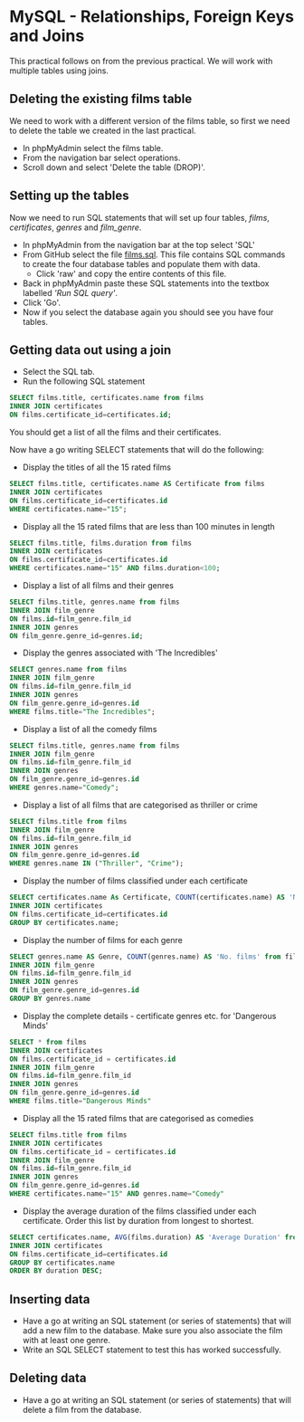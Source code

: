 # MySQL - Relationships, Foreign Keys and Joins
This practical follows on from the previous practical. We will work with multiple tables using joins.

## Deleting the existing films table
We need to work with a different version of the films table, so first we need to delete the table we created in the last practical.
* In phpMyAdmin select the films table.
* From the navigation bar select operations.
* Scroll down and select 'Delete the table (DROP)'.

## Setting up the tables
Now we need to run SQL statements that will set up four tables, *films*, *certificates*,  *genres* and *film_genre*.

* In phpMyAdmin from the navigation bar at the top select 'SQL'
* From GitHub select the file [films.sql](films.sql). This file contains SQL commands to create the four database tables and populate them with data.
    * Click 'raw' and copy the entire contents of this file.
* Back in phpMyAdmin paste these SQL statements into the textbox labelled *'Run SQL query'*.
* Click 'Go'.
* Now if you select the database again you should see you have four tables.

## Getting data out using a join
* Select the SQL tab.
* Run the following SQL statement

```sql
SELECT films.title, certificates.name from films
INNER JOIN certificates
ON films.certificate_id=certificates.id;
```
You should get a list of all the films and their certificates.

Now have a go writing SELECT statements that will do the following:
* Display the titles of all the 15 rated films

```sql
SELECT films.title, certificates.name AS Certificate from films
INNER JOIN certificates
ON films.certificate_id=certificates.id
WHERE certificates.name="15";
```

* Display all the 15 rated films that are less than 100 minutes in length

```sql
SELECT films.title, films.duration from films
INNER JOIN certificates
ON films.certificate_id=certificates.id
WHERE certificates.name="15" AND films.duration<100;
```

* Display a list of all films and their genres

```sql
SELECT films.title, genres.name from films
INNER JOIN film_genre
ON films.id=film_genre.film_id
INNER JOIN genres
ON film_genre.genre_id=genres.id;
```

* Display the genres associated with 'The Incredibles'

```sql
SELECT genres.name from films
INNER JOIN film_genre
ON films.id=film_genre.film_id
INNER JOIN genres
ON film_genre.genre_id=genres.id
WHERE films.title="The Incredibles";
```

* Display a list of all the comedy films

```sql
SELECT films.title, genres.name from films
INNER JOIN film_genre
ON films.id=film_genre.film_id
INNER JOIN genres
ON film_genre.genre_id=genres.id
WHERE genres.name="Comedy";
```

* Display a list of all films that are categorised as thriller or crime

```sql
SELECT films.title from films
INNER JOIN film_genre
ON films.id=film_genre.film_id
INNER JOIN genres
ON film_genre.genre_id=genres.id
WHERE genres.name IN ("Thriller", "Crime");
```

* Display the number of films classified under each certificate

```sql
SELECT certificates.name As Certificate, COUNT(certificates.name) AS 'No. films' from films
INNER JOIN certificates
ON films.certificate_id=certificates.id
GROUP BY certificates.name;
```

* Display the number of films for each genre

```sql
SELECT genres.name AS Genre, COUNT(genres.name) AS 'No. films' from films
INNER JOIN film_genre
ON films.id=film_genre.film_id
INNER JOIN genres
ON film_genre.genre_id=genres.id
GROUP BY genres.name
```

* Display the complete details - certificate genres etc. for 'Dangerous Minds'

```sql
SELECT * from films
INNER JOIN certificates
ON films.certificate_id = certificates.id
INNER JOIN film_genre
ON films.id=film_genre.film_id
INNER JOIN genres
ON film_genre.genre_id=genres.id
WHERE films.title="Dangerous Minds"
```

* Display all the 15 rated films that are categorised as comedies

```sql
SELECT films.title from films
INNER JOIN certificates
ON films.certificate_id = certificates.id
INNER JOIN film_genre
ON films.id=film_genre.film_id
INNER JOIN genres
ON film_genre.genre_id=genres.id
WHERE certificates.name="15" AND genres.name="Comedy"
```

* Display the average duration of the films classified under each certificate. Order this list by duration from longest to shortest.

```sql
SELECT certificates.name, AVG(films.duration) AS 'Average Duration' from films
INNER JOIN certificates
ON films.certificate_id=certificates.id
GROUP BY certificates.name
ORDER BY duration DESC;
```

## Inserting data
* Have a go at writing an SQL statement (or series of statements) that will add a new film to the database. Make sure you also associate the film with at least one genre.
* Write an SQL SELECT statement to test this has worked successfully.

## Deleting data
* Have a go at writing an SQL statement (or series of statements) that will delete a film from the database.
